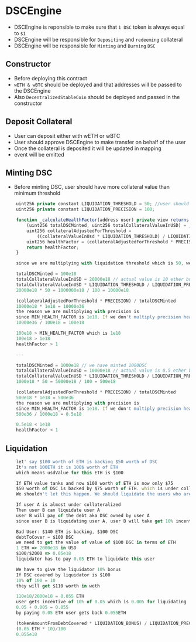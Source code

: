 # DSCEngine

-   DSCEngine is reponsible to make sure that `1 DSC` token is always equal to `$1`
-   DSCEngine will be responsible for `Depositing` and `redeeming` collateral
-   DSCEngine will be responsible for `Minting` and `Burning` `DSC`

## Constructor

-   Before deploying this contract
-   `wETH & wBTC` should be deployed and that addresses will be passed to the DSCEngine
-   Also `DecentralizedStableCoin` should be deployed and passed in the constructor

## Deposit Collateral

-   User can deposit either with wETH or wBTC
-   User should approve DSCEngine to make transfer on behalf of the user
-   Once the collateral is deposited it will be updated in mapping
-   event will be emitted

## Minting DSC

-   Before minting DSC, user should have more collateral value than minimum threshold

```js
    uint256 private constant LIQUIDATION_THRESHOLD = 50; //user should be 200% overcollateralized
    uint256 private constant LIQUIDATION_PRECISION = 100;

    function _calculateHealthFactor(address user) private view returns (uint256) {
        (uint256 totalDSCMinted, uint256 totalCollateralValueInUSD) = _getAccountInformation(user);
        uint256 collateralAdjustedForThreshold =
            ((collateralValueInUsd * LIQUIDATION_THRESHOLD) / LIQUIDATION_PRECISION);
        uint256 healthFactor = (collateralAdjustedForThreshold * PRECISION) / totalDSCMinted
        return healthFactor;
    }

    since we are multiplying with liquidation threshold which is 50, we have to divide by liquidation precision which is 100

    totalDSCMinted = 100e18
    totalCollateralValueInUSD = 20000e18 // actual value is 10 ether but usd value is 20000e18
    totalCollateralValueInUSD * LIQUIDATION_THRESHOLD / LIQUIDATION_PRECISION
    20000e18 * 50 = 1000000e18 / 100 = 10000e18

    (collateralAdjustedForThreshold * PRECISION) / totalDSCMinted
    10000e18 * 1e18 = 10000e36
    the reason we are multiplying with precision is
    since MIN_HEALTH_FACTOR is 1e18. If we don't multiply precision healthFactor will always be below 1e18;
    10000e36 / 100e18 = 100e18

    100e18 > MIN_HEALTH_FACTOR which is 1e18
    100e18 > 1e18
    healthFactor > 1

    ---

    totalDSCMinted = 1000e18 // we have minted 1000DSC
    totalCollateralValueInUSD = 10000e18 // actual value is 0.5 ether but usd value is 1000e18
    totalCollateralValueInUSD * LIQUIDATION_THRESHOLD / LIQUIDATION_PRECISION
    1000e18 * 50 = 50000e18 / 100 = 500e18

    (collateralAdjustedForThreshold * PRECISION) / totalDSCMinted
    500e18 * 1e18 = 500e36
    the reason we are multiplying with precision is
    since MIN_HEALTH_FACTOR is 1e18. If we don't multiply precision healthFactor will always be below 1e18;
    500e36 / 1000e18 = 0.5e18

    0.5e18 < 1e18
    healthFactor < 1
```

## Liquidation

```js
    let' say $100 worth of ETH is backing $50 worth of DSC
    It's not 100ETH it is 100$ worth of ETH
    which means usdValue for this ETH is $100

    If ETH value tanks and now $100 worth of ETH is now only $75
    $50 worth of DSC is backed by $75 worth of ETH. which is under collateralized because it is not 200% overcollateralized
    We shouldn't let this happen. We should liquidate the users who are under collateralized

    If user A is almost under collateralized
    Then user B can liquidate user A
    user B will pay of the debt aka DSC owned by user A
    since user B is liquidating user A, user B will take get 10% incentive

    Bad User: $140 ETH is backing, $100 DSC
    debtToCover = $100 DSC
    we need to get the value of value of $100 DSC in terms of ETH
    1 ETH => 2000e18 in USD
    $100/$2000 => 0.05e18
    liquidator has to pay 0.05 ETH to liquidate this user

    We have to give the liquidator 10% bonus
    If DSC covered by liquidator is $100
    10% of 100 = 10
    they will get $110 worth in weth

    110e18/2000e18 = 0.055 ETH
    user gets incentive of 10% of 0.05 which is 0.005 for liquidating
    0.05 + 0.005 = 0.055
    by paying 0.05 ETH user gets back 0.055ETH

    (tokenAmountFromDebtCovered * LIQUIDATION_BONUS) / LIQUIDATION_PRECISION
    (0.05 ETH * 10)/100
    0.055e18

```
